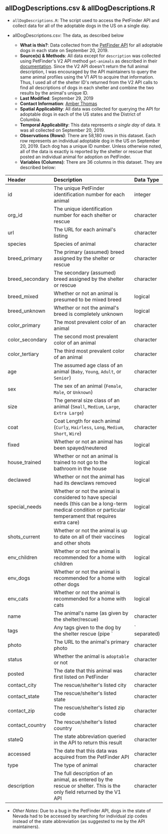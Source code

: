 
## allDogDescriptions.csv & allDogDescriptions.R

* `allDogDescriptions.R`: The script used to access the PetFinder API and collect data for all of the adoptable dogs in the US on a single day.

* allDogDescriptions.csv: The data, as described below

  - **What is this?**: Data collected from the [PetFinder API](https://www.petfinder.com/developers/) for all adoptable dogs in each state on September 20, 2019.
  - **Source(s) & Methods**: All data except for `description` was collected using PetFinder's V2 API method `get-animals` as described in their [documentation](https://www.petfinder.com/developers/v2/docs/#get-animals). Since the V2 API doesn't return the full animal description, I was encouraged by the API maintainers to query the same animal profiles using the V1 API to acquire that information. Thus, I used all of the shelter ID's returned from the V2 API calls to find all descriptions of dogs in each shelter and combine the two results by the animal's unique ID.
  - **Last Modified**: September 29, 2019
  - **Contact Information**: [Amber Thomas](mailto:amber@pudding.cool)
  - **Spatial Applicability**: All data was collected for querying the API for adoptable dogs in each of the US states and the District of Columbia.
  - **Temporal Applicability**: This data represents *a single day* of data.  It was all collected on September 20, 2019.
  - **Observations (Rows)**: There are 58,180 rows in this dataset.
    Each row represents an individual adoptable dog in the US on September 20, 2019. Each dog has a unique ID number. Unless otherwise noted, all of the data is exactly is reported by the shelter or rescue that posted an individual animal for adoption on PetFinder.
  - **Variables (Columns)**: There are 36 columns in this dataset. They
    are described below:

| Header           | Description                           | Data Type |
| :--------------- | :------------------------------------ | :-------- |
| id               | The unique PetFinder identification number for each animal | integer   |
| org\_id          | The unique identification number for each shelter or rescue | character |
| url              | The URL for each animal's listing | character |
| species          | Species of animal | character |
| breed\_primary   | The primary (assumed) breed assigned by the shelter or rescue | character |
| breed\_secondary | The secondary (assumed) breed assigned by the shelter or rescue | character |
| breed\_mixed     | Whether or not an animal is presumed to be mixed breed | logical   |
| breed\_unknown   | Whether or not the animal's breed is completely unknown | logical   |
| color\_primary   | The most prevalent color of an animal | character |
| color\_secondary | The second most prevalent color of an animal | character |
| color\_tertiary  | The third most prevalent color of an animal | character |
| age              | The assumed age class of an animal (`Baby`, `Young`, `Adult`, or `Senior`) | character |
| sex              | The sex of an animal (`Female`, `Male`, or `Unknown`) | character |
| size             | The general size class of an animal (`Small`, `Medium`, `Large`, `Extra Large`) | character |
| coat             | Coat Length for each animal (`Curly`, `Hairless`, `Long`, `Medium`, `Short`, `Wire`) | character |
| fixed            | Whether or not an animal has been spayed/neutered | logical   |
| house\_trained   | Whether or not an animal is trained to not go to the bathroom in the house | logical   |
| declawed         | Whether or not the animal has had its dewclaws removed | logical   |
| special\_needs   | Whether or not the animal is considered to have special needs (this can be a long-term medical condition or particular temperament that requires extra care) | logical   |
| shots\_current   | Whether or not the animal is up to date on all of their vaccines and other shots | logical   |
| env\_children    | Whether or not the animal is recommended for a home with children | logical   |
| env\_dogs        | Whether or not the animal is recommended for a home with other dogs | logical   |
| env\_cats        | Whether or not the animal is recommended for a home with cats | logical   |
| name             | The animal's name (as given by the shelter/rescue) | character |
| tags             | Any tags given to the dog by the shelter rescue (pipe `|` separated) | character |
| photo            | The URL to the animal's primary photo | character |
| status           | Whether the animal is `adoptable` or not | character |
| posted           | The date that this animal was first listed on PetFinder | character |
| contact\_city    | The rescue/shelter's listed city | character |
| contact\_state   | The rescue/shelter's listed state | character |
| contact\_zip     | The rescue/shelter's listed zip code | character |
| contact\_country | The rescue/shelter's listed country | character |
| stateQ           | The state abbreviation queried in the API to return this result | character |
| accessed         | The date that this data was acquired from the PetFinder API | character |
| type             | The type of animal | character |
| description      | The full description of an animal, as entered by the rescue or shelter. This is the only field returned by the V1 API | character |

  - *Other Notes*: Due to a bug in the PetFinder API, dogs in the state of Nevada had to be accessed by searching for individual zip codes instead of the state abbreviation (as suggested to me by the API maintainers).
